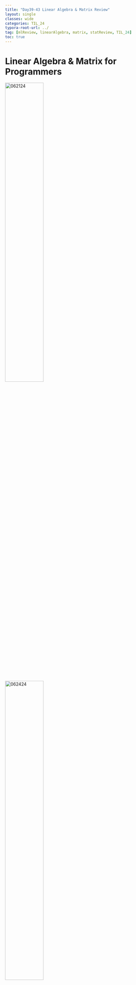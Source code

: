 ```yaml
---
title: "Day39-43 Linear Algebra & Matrix Review"
layout: single
classes: wide
categories: TIL_24
typora-root-url: ../
tag: [mlReview, linearAlgebra, matrix, statReview, TIL_24]
toc: true 
---
```


# Linear Algebra & Matrix for Programmers

<img src="/blog/images/2024-07-31-TIL24_Extra_Days(Day39-43)/B457B861-8C6C-41B1-928E-BC958A20FD07_1_105_c.jpeg" alt="062124" width="50%">

<img src="/blog/images/2024-07-31-TIL24_Extra_Days(Day39-43)/5E1AC6FA-D861-4134-9E70-992F2F6F37B3_1_105_c.jpeg" alt="062424" width="50%">

<img src="/blog/images/2024-07-31-TIL24_Extra_Days(Day39-43)/E244ACA1-40FF-4FD9-A847-F2D5085FD10E_1_105_c.jpeg" alt="062624" width="50%">

<img src="/blog/images/2024-07-31-TIL24_Extra_Days(Day39-43)/66C5DF58-519E-4BD4-9B7D-23FF83C4FD7F_1_105_c.jpeg" alt="070924" width="50%">

<img src="/blog/images/2024-07-31-TIL24_Extra_Days(Day39-43)/F2B28F86-A8AA-4BDB-858D-E0D45C8110B4_1_105_c.jpeg" alt="071524" width="50%">

<img src="/blog/images/2024-07-31-TIL24_Extra_Days(Day39-43)/IMG_1413.JPG" alt="consolidated">

<br><br>

<br><br>

